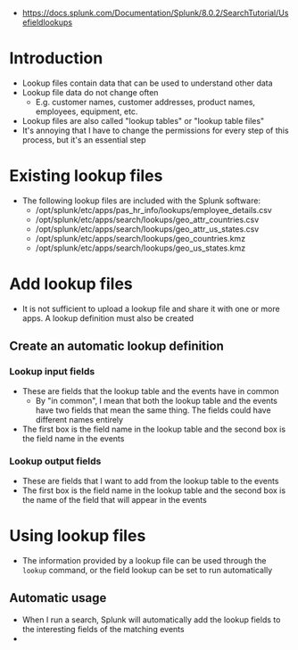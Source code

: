 - https://docs.splunk.com/Documentation/Splunk/8.0.2/SearchTutorial/Usefieldlookups
# Introduction
- Lookup files contain data that can be used to understand other data
- Lookup file data do not change often
    - E.g. customer names, customer addresses, product names, employees, equipment, etc.
- Lookup files are also called "lookup tables" or "lookup table files"
- It's annoying that I have to change the permissions for every step of this process, but it's an essential step
# Existing lookup files
- The following lookup files are included with the Splunk software:
    - /opt/splunk/etc/apps/pas_hr_info/lookups/employee_details.csv
    - /opt/splunk/etc/apps/search/lookups/geo_attr_countries.csv
    - /opt/splunk/etc/apps/search/lookups/geo_attr_us_states.csv
    - /opt/splunk/etc/apps/search/lookups/geo_countries.kmz
    - /opt/splunk/etc/apps/search/lookups/geo_us_states.kmz
# Add lookup files
- It is not sufficient to upload a lookup file and share it with one or more apps. A lookup definition must also be created
## Create an automatic lookup definition
### Lookup input fields
- These are fields that the lookup table and the events have in common
    - By "in common", I mean that both the lookup table and the events have two fields that mean the same thing. The fields could have different names
      entirely
- The first box is the field name in the lookup table and the second box is the field name in the events
### Lookup output fields
- These are fields that I want to add from the lookup table to the events
- The first box is the field name in the lookup table and the second box is the name of the field that will appear in the events
# Using lookup files
- The information provided by a lookup file can be used through the `lookup` command, or the field lookup can be set to run automatically
## Automatic usage
- When I run a search, Splunk will automatically add the lookup fields to the interesting fields of the matching events
- 